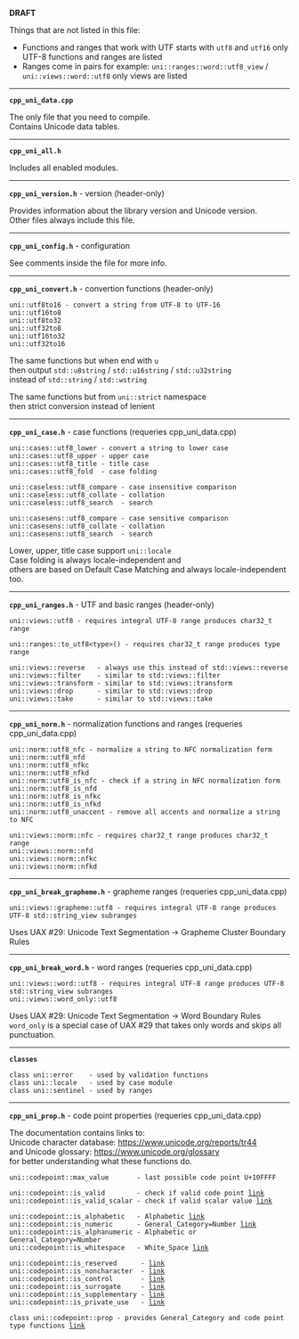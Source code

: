 **DRAFT**

Things that are not listed in this file:
- Functions and ranges that work with UTF starts with `utf8` and `utf16` only UTF-8 functions and ranges are listed
- Ranges come in pairs for example: `uni::ranges::word::utf8_view` / `uni::views::word::utf8` only views are listed

---

**`cpp_uni_data.cpp`**

The only file that you need to compile.<br>
Contains Unicode data tables.<br>

---

**`cpp_uni_all.h`**

Includes all enabled modules.

---

**`cpp_uni_version.h`** - version (header-only)

Provides information about the library version and Unicode version.<br>
Other files always include this file.

---

**`cpp_uni_config.h`** - configuration

See comments inside the file for more info.

---

**`cpp_uni_convert.h`** - convertion functions (header-only)
```
uni::utf8to16 - convert a string from UTF-8 to UTF-16
uni::utf16to8
uni::utf8to32
uni::utf32to8
uni::utf16to32
uni::utf32to16
```
The same functions but when end with `u`<br>
then output `std::u8string` / `std::u16string` / `std::u32string`<br>
instead of `std::string` / `std::wstring`

The same functions but from `uni::strict` namespace<br>
then strict conversion instead of lenient

---

**`cpp_uni_case.h`** - case functions (requeries cpp_uni_data.cpp)
```
uni::cases::utf8_lower - convert a string to lower case
uni::cases::utf8_upper - upper case
uni::cases::utf8_title - title case
uni::cases::utf8_fold  - case folding

uni::caseless::utf8_compare - case insensitive comparison
uni::caseless::utf8_collate - collation
uni::caseless::utf8_search  - search

uni::casesens::utf8_compare - case sensitive comparison
uni::casesens::utf8_collate - collation
uni::casesens::utf8_search  - search
```
Lower, upper, title case support `uni::locale`<br>
Case folding is always locale-independent and<br>
others are based on Default Case Matching and always locale-independent too.

---

**`cpp_uni_ranges.h`** - UTF and basic ranges (header-only)
```
uni::views::utf8 - requires integral UTF-8 range produces char32_t range

uni::ranges::to_utf8<type>() - requires char32_t range produces type range

uni::views::reverse   - always use this instead of std::views::reverse
uni::views::filter    - similar to std::views::filter
uni::views::transform - similar to std::views::transform
uni::views::drop      - similar to std::views::drop
uni::views::take      - similar to std::views::take
```
---

**`cpp_uni_norm.h`** - normalization functions and ranges (requeries cpp_uni_data.cpp)
```
uni::norm::utf8_nfc - normalize a string to NFC normalization form
uni::norm::utf8_nfd
uni::norm::utf8_nfkc
uni::norm::utf8_nfkd
uni::norm::utf8_is_nfc - check if a string in NFC normalization form
uni::norm::utf8_is_nfd
uni::norm::utf8_is_nfkc
uni::norm::utf8_is_nfkd
uni::norm::utf8_unaccent - remove all accents and normalize a string to NFC

uni::views::norm::nfc - requires char32_t range produces char32_t range
uni::views::norm::nfd
uni::views::norm::nfkc
uni::views::norm::nfkd
```
---

**`cpp_uni_break_grapheme.h`** - grapheme ranges (requeries cpp_uni_data.cpp)
```
uni::views::grapheme::utf8 - requires integral UTF-8 range produces UTF-8 std::string_view subranges
```
Uses UAX #29: Unicode Text Segmentation -> Grapheme Cluster Boundary Rules

---

**`cpp_uni_break_word.h`** - word ranges (requeries cpp_uni_data.cpp)
```
uni::views::word::utf8 - requires integral UTF-8 range produces UTF-8 std::string_view subranges
uni::views::word_only::utf8
```
Uses UAX #29: Unicode Text Segmentation -> Word Boundary Rules<br>
`word_only` is a special case of UAX #29 that takes only words and skips all punctuation.

---

**`classes`**
```
class uni::error    - used by validation functions
class uni::locale   - used by case module
class uni::sentinel - used by ranges
```

---

**`cpp_uni_prop.h`** - code point properties (requeries cpp_uni_data.cpp)

The documentation contains links to:<br>
Unicode character database: https://www.unicode.org/reports/tr44 <br>
and Unicode glossary: https://www.unicode.org/glossary <br>
for better understanding what these functions do.

<pre><code>uni::codepoint::max_value       - last possible code point U+10FFFF

uni::codepoint::is_valid        - check if valid code point <a href="https://www.unicode.org/glossary/#code_point">link</a>
uni::codepoint::is_valid_scalar - check if valid scalar value <a href="https://www.unicode.org/glossary/#unicode_scalar_value">link</a>

uni::codepoint::is_alphabetic   - Alphabetic <a href="https://www.unicode.org/reports/tr44/#Alphabetic">link</a>
uni::codepoint::is_numeric      - General_Category=Number <a href="https://www.unicode.org/reports/tr44/#General_Category_Values">link</a>
uni::codepoint::is_alphanumeric - Alphabetic or General_Category=Number
uni::codepoint::is_whitespace   - White_Space <a href="https://www.unicode.org/reports/tr44/#White_Space">link</a>

uni::codepoint::is_reserved      - <a href="https://www.unicode.org/glossary/#reserved_code_point">link</a>
uni::codepoint::is_noncharacter  - <a href="https://www.unicode.org/glossary/#noncharacter">link</a>
uni::codepoint::is_control       - <a href="https://www.unicode.org/glossary/#control_codes">link</a>
uni::codepoint::is_surrogate     - <a href="https://www.unicode.org/glossary/#surrogate_code_point">link</a>
uni::codepoint::is_supplementary - <a href="https://www.unicode.org/glossary/#supplementary_code_point">link</a>
uni::codepoint::is_private_use   - <a href="https://www.unicode.org/glossary/#private_use_code_point">link</a>

class uni::codepoint::prop - provides General_Category and code point type functions <a href="https://www.unicode.org/glossary/#code_point_type">link</a>
</code></pre>
